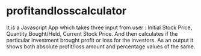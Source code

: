 # profitandlosscalculator
It is a Javascript App which takes three input from user : Initial Stock Price, Quantity Bought/Held, Current Stock Price. And then calculates if the particular investment brought profit or loss for the investors. As an output it shows both absolute profit/loss amount and percentage values of the same.

